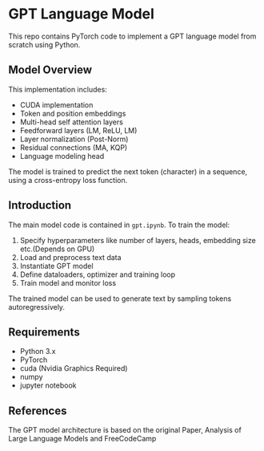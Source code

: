  # GPT Language Model

This repo contains PyTorch code to implement a GPT language model from scratch using Python. 

## Model Overview

This implementation includes:

- CUDA implementation
- Token and position embeddings
- Multi-head self attention layers
- Feedforward layers  (LM, ReLU, LM)
- Layer normalization (Post-Norm)
- Residual connections (MA, KQP)
- Language modeling head

The model is trained to predict the next token (character) in a sequence, using a cross-entropy loss function.

## Introduction

The main model code is contained in `gpt.ipynb`. To train the model:

1. Specify hyperparameters like number of layers, heads, embedding size etc.(Depends on GPU)
2. Load and preprocess text data
3. Instantiate GPT model
4. Define dataloaders, optimizer and training loop 
5. Train model and monitor loss

The trained model can be used to generate text by sampling tokens autoregressively.

## Requirements

- Python 3.x 
- PyTorch
- cuda (Nvidia Graphics Required)
- numpy
- jupyter notebook 

## References

The GPT model architecture is based on the original Paper, Analysis of Large Language Models and FreeCodeCamp
